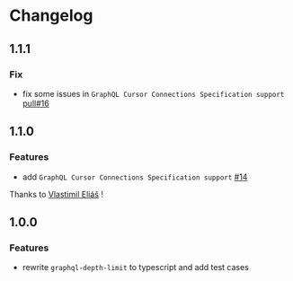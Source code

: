 # Changelog

## 1.1.1

### Fix

- fix some issues in `GraphQL Cursor Connections Specification support` [pull#16](https://github.com/sonofmagic/graphql-depth-limit-ts/pull/16)

## 1.1.0

### Features

- add `GraphQL Cursor Connections Specification support` [#14](https://github.com/sonofmagic/graphql-depth-limit-ts/issues/14)

Thanks to [Vlastimil Eliáš](https://github.com/velias) !

## 1.0.0

### Features

- rewrite `graphql-depth-limit` to typescript and add test cases
